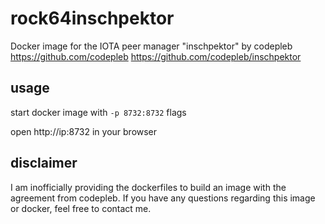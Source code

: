 # rock64inschpektor
Docker image for the IOTA peer manager "inschpektor" by codepleb
https://github.com/codepleb
https://github.com/codepleb/inschpektor

## usage
start docker image with `-p 8732:8732` flags

open http://ip:8732 in your browser

## disclaimer
I am inofficially providing the dockerfiles to build an image with the agreement from codepleb. If you have any questions regarding this image or docker, feel free to contact me.

